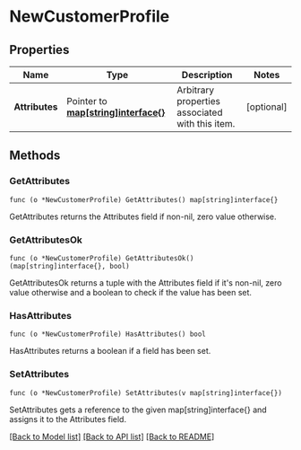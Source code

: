 # NewCustomerProfile

## Properties

Name | Type | Description | Notes
------------ | ------------- | ------------- | -------------
**Attributes** | Pointer to [**map[string]interface{}**](.md) | Arbitrary properties associated with this item. | [optional] 

## Methods

### GetAttributes

`func (o *NewCustomerProfile) GetAttributes() map[string]interface{}`

GetAttributes returns the Attributes field if non-nil, zero value otherwise.

### GetAttributesOk

`func (o *NewCustomerProfile) GetAttributesOk() (map[string]interface{}, bool)`

GetAttributesOk returns a tuple with the Attributes field if it's non-nil, zero value otherwise
and a boolean to check if the value has been set.

### HasAttributes

`func (o *NewCustomerProfile) HasAttributes() bool`

HasAttributes returns a boolean if a field has been set.

### SetAttributes

`func (o *NewCustomerProfile) SetAttributes(v map[string]interface{})`

SetAttributes gets a reference to the given map[string]interface{} and assigns it to the Attributes field.


[[Back to Model list]](../README.md#documentation-for-models) [[Back to API list]](../README.md#documentation-for-api-endpoints) [[Back to README]](../README.md)


